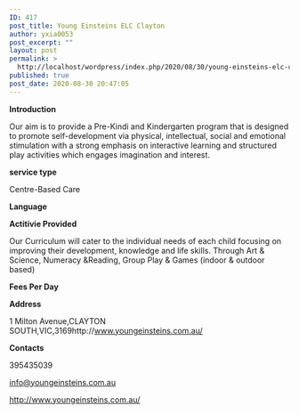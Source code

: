 ```yaml
---
ID: 417
post_title: Young Einsteins ELC Clayton
author: yxia0053
post_excerpt: ""
layout: post
permalink: >
  http://localhost/wordpress/index.php/2020/08/30/young-einsteins-elc-clayton/
published: true
post_date: 2020-08-30 20:47:05
---
```

<strong>Introduction</strong>

Our aim is to provide a Pre-Kindi and Kindergarten program that is designed to promote self-development via physical, intellectual, social and emotional stimulation with a strong emphasis on interactive learning and structured play activities which engages imagination and interest.

<strong>service type</strong>

Centre-Based Care

<strong>Language</strong>



<strong>Actitivie Provided</strong>

Our Curriculum will cater to the individual needs of each child focusing on improving their development, knowledge and life skills. Through Art & Science,  Numeracy &Reading,  Group Play & Games (indoor & outdoor based)

<strong>Fees Per Day</strong>



<strong>Address</strong>

1 Milton Avenue,CLAYTON SOUTH,VIC,3169http://www.youngeinsteins.com.au/

<strong>Contacts</strong>

395435039

info@youngeinsteins.com.au

http://www.youngeinsteins.com.au/